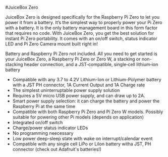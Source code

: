 <!--
---
name: JuiceBox Zero
class: board
type: power
formfactor: HAT
manufacturer: JuiceBox Zero
description: JuiceBox Zero uninterruptible power supply for the Raspberry Pi Zero and Zero W.
url: https://juiceboxzero.com/
github: https://github.com/JuiceBoxZero
buy: https://juiceboxzero.com/product/juicebox-zero-battery-management-board/
image: 'juiceboxzero.png'
pincount: 40
eeprom: no
power:
  '1':
  '2':
ground:
  '6':
  '9':
  '14':
  '20':
  '25':
  '30':
  '34':
  '39':
pin:
  '36':
    name: Low Battery
  '22':
    name: Alternate Low Battery
-->
#JuiceBox Zero

JuiceBox Zero is designed specifically for the Raspberry Pi Zero to let you power it from a battery. It’s the simplest way to properly power your Pi Zero with a battery. It is the only battery management board in this form factor that requires no code. With JuiceBox Zero, you get the best solution for instant Pi Zero portability. It comes with an on/off switch, status indicator LED and Pi Zero Camera mount built right in!

Battery and Raspberry Pi Zero not included. All you need to get started is your JuiceBox Zero, a Raspberry Pi Zero or Zero W, a stacking or non-stacking header connection, and a JST‑compatible, single‑cell lithium‑ion battery

* Compatible with any 3.7 to 4.2V Lithium-Ion or Lithium-Polymer battery with a JST PH connector, 1A Current Output and 1A Charge rate
* The simplest uninterruptable power supply solution
* Requires a 5V micro USB power supply, and can draw up to 2A. 
* Smart power supply selection: it can charge the battery and power the Raspberry Pi at the same time
* Compatible with both Raspberry Pi Zero and Pi Zero W models. Possibly suitable for powering other Pi models (depends on application)
* Integrated on/off switch
* Charge/power status indicator LEDs
* No programming neecessary
* Low power deep-sleep state with wake on interrupt/calendar event
* Compatible with any single cell LiPo or LiIon battery witha JST, PH connector (check out Adafruit's batteries!)
